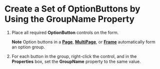 
# Create a Set of OptionButtons by Using the GroupName Property

1. Place all required  **OptionButton** controls on the form.
    
     **Note**  Option buttons in a  **[Page](836941c3-c768-151a-65a5-41c71493033a.md)**,  **[MultiPage](ac0fa233-81fe-8a34-4113-6907c6d8f7e2.md)**, or  **[Frame](5fb494d3-8e00-852a-c361-0e99358b1ce8.md)** automatically form an option group.
2. For each button in the group, right-click the control, and in the  **Properties** box, set the **GroupName** property to the same value.
    
